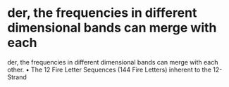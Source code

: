 # der, the frequencies in different dimensional bands can merge with each

der, the frequencies in different dimensional bands can merge with each
other.
• The 12 Fire Letter Sequences (144 Fire Letters) inherent to the 12-Strand